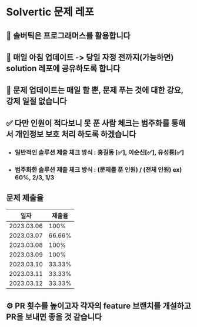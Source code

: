 # Solvertic 문제 레포

## 🧐 솔버틱은 프로그래머스를 활용합니다

## 🫡 매일 아침 업데이트 -> 당일 자정 전까지(가능하면) solution 레포에 공유하도록 합니다

## 👻 문제 업데이트는 매일 할 뿐, 문제 푸는 것에 대한 강요, 강제 일절 없습니다

## ✅ 다만 인원이 적다보니 못 푼 사람 체크는 범주화를 통해서 개인정보 보호 처리 하도록 하겠습니다

- ### 일반적인 솔루션 제출 체크 방식 : 홍길동 [✅], 이순신[✅], 유성룡[✅]

- ### 범주화한 솔루션 제출 체크 방식 : (문제를 푼 인원) / (전체 인원) ex) 60%, 2/3, 1/3

## 문제 제출율

|일자|제출율|
|---|---|
|2023.03.06|100%|
|2023.03.07|66.66%|
|2023.03.08|100%|
|2023.03.09|100%|
|2023.03.10|33.33%|
|2023.03.11|33.33%|
|2023.03.12|33.33%|

## ⚙️ PR 횟수를 높이고자 각자의 feature 브랜치를 개설하고 PR을 보내면 좋을 것 같습니다
